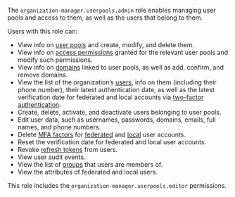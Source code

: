 The `organization-manager.userpools.admin` role enables managing user pools and access to them, as well as the users that belong to them.

Users with this role can:
* View info on [user pools](../../../organization/concepts/user-pools.md) and create, modify, and delete them.
* View info on [access permissions](../../../iam/concepts/access-control/index.md) granted for the relevant user pools and modify such permissions.
* View info on [domains](../../../organization/concepts/domains.md) linked to user pools, as well as add, confirm, and remove domains.
* View the list of the organization’s [users](../../../organization/concepts/mfa.md), info on them (including their phone number), their latest authentication date, as well as the latest verification date for federated and local accounts via [two-factor authentication](../../../organization/concepts/mfa.md).
* Create, delete, activate, and deactivate users belonging to user pools.
* Edit user data, such as usernames, passwords, domains, emails, full names, and phone numbers.
* Delete [MFA factors](../../../iam/concepts/users/accounts.md#saml-federation) for [federated](../../../iam/concepts/users/accounts.md#saml-federation) and [local](../../../iam/concepts/users/accounts.md#saml-federation) user accounts.
* Reset the verification date for federated and local user accounts.
* Revoke [refresh tokens](../../../iam/concepts/authorization/refresh-token.md) from users.
* View user audit events.
* View the list of [groups](../../../organization/concepts/groups.md) that users are members of.
* View the attributes of federated and local users.

This role includes the `organization-manager.userpools.editor` permissions.